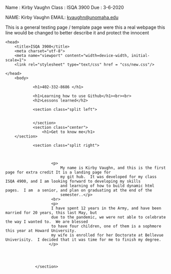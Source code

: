 

Name	: Kirby Vaughn
Class 	: ISQA 3900
Due	: 3-6-2020

NAME: Kirby Vaughn
EMAIL: kvaughn@unomaha.edu

This is a general testing page / template page were this a real webpage 
this line would be changed to better describe it and protect the innocent


<html lang="en">

	<head>
		<title>ISQA 3900</title>
		<meta charset="utf-8">
		<meta name="viewport" content="width=device-width, initial-scale=1">
		<link rel="stylesheet" type="text/css" href = "css/new.css"/>

	</head>
		<body>
			
				<h1>402-332-8686 </h1>
		
				<h1>Learning how to use Github</h1><br><br>
				<h2>Lessons learned</h2>

				<section class="split left">
					

				</section>
  				<section class="center">
					<h1>Get to know me</h1>
		</section>
			
				<section class="split right">
  					
					
				
						<p>
							My name is Kirby Vaughn, and this is the first page for extra credit It is a landing page for
							my git hub.  It was developed for my class ISQA 4900, and I am looking forward to developing my skills
							and learning of how to build dynamic html pages.  I am  a senior, and plan on graduating at the end of the
							semester..</p> 
						<br>
						<p>
						I have spent 12 years in the Army, and have been married for 20 years, this last May, but
						due to the pandemic, we were not able to celebrate the way I wanted to.  We are blessed 
						to have four children, one of them is a sophmore this year at Howard University.
						my wife is enrolled for her Doctorate at Bellevue Univerisity.  I decided that it was time for me to finish my degree.
					   </p>

						
					

				 </section>
			
</body>
</html>
